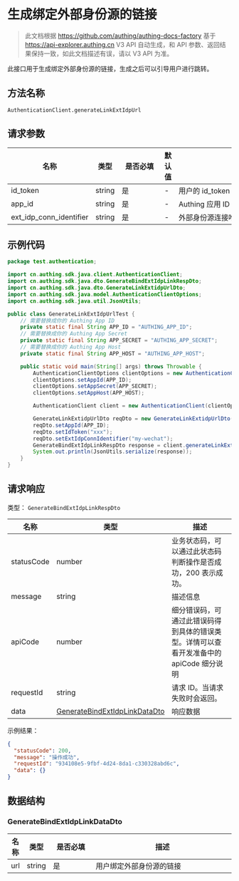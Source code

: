 # 生成绑定外部身份源的链接

<!--
  警告⚠️：
  不要直接修改该文档，
  https://github.com/Authing/authing-docs-factory
  使用该项目进行生成
-->

<LastUpdated />

> 此文档根据 https://github.com/authing/authing-docs-factory 基于 https://api-explorer.authing.cn V3 API 自动生成，和 API 参数、返回结果保持一致，如此文档描述有误，请以 V3 API 为准。



此接口用于生成绑定外部身份源的链接，生成之后可以引导用户进行跳转。
  

## 方法名称

`AuthenticationClient.generateLinkExtIdpUrl`

## 请求参数

| 名称 | 类型 | <div style="width:80px">是否必填</div> | 默认值 | <div style="width:300px">描述</div> | <div style="width:200px"></div>示例值</div> |
| ---- | ---- | ---- | ---- | ---- | ---- |
 | id_token | string  | 是 | - | 用户的 id_token  |  |
 | app_id | string  | 是 | - | Authing 应用 ID  |  |
 | ext_idp_conn_identifier | string  | 是 | - | 外部身份源连接唯一标志  | `my-wechat` |




## 示例代码

```java
package test.authentication;

import cn.authing.sdk.java.client.AuthenticationClient;
import cn.authing.sdk.java.dto.GenerateBindExtIdpLinkRespDto;
import cn.authing.sdk.java.dto.GenerateLinkExtidpUrlDto;
import cn.authing.sdk.java.model.AuthenticationClientOptions;
import cn.authing.sdk.java.util.JsonUtils;

public class GenerateLinkExtIdpUrlTest {
    // 需要替换成你的 Authing App ID
    private static final String APP_ID = "AUTHING_APP_ID";
    // 需要替换成你的 Authing App Secret
    private static final String APP_SECRET = "AUTHING_APP_SECRET";
    // 需要替换成你的 Authing App Host
    private static final String APP_HOST = "AUTHING_APP_HOST";

    public static void main(String[] args) throws Throwable {
        AuthenticationClientOptions clientOptions = new AuthenticationClientOptions();
        clientOptions.setAppId(APP_ID);
        clientOptions.setAppSecret(APP_SECRET);
        clientOptions.setAppHost(APP_HOST);

        AuthenticationClient client = new AuthenticationClient(clientOptions);

        GenerateLinkExtidpUrlDto reqDto = new GenerateLinkExtidpUrlDto();
        reqDto.setAppId(APP_ID);
        reqDto.setIdToken("xxx");
        reqDto.setExtIdpConnIdentifier("my-wechat");
        GenerateBindExtIdpLinkRespDto response = client.generateLinkExtIdpUrl(reqDto);
        System.out.println(JsonUtils.serialize(response));
    }
}

```




## 请求响应

类型： `GenerateBindExtIdpLinkRespDto`

| 名称 | 类型 | 描述 |
| ---- | ---- | ---- |
| statusCode | number | 业务状态码，可以通过此状态码判断操作是否成功，200 表示成功。 |
| message | string | 描述信息 |
| apiCode | number | 细分错误码，可通过此错误码得到具体的错误类型。详情可以查看开发准备中的 apiCode 细分说明 |
| requestId | string | 请求 ID。当请求失败时会返回。 |
| data | <a href="#GenerateBindExtIdpLinkDataDto">GenerateBindExtIdpLinkDataDto</a> | 响应数据 |



示例结果：

```json
{
  "statusCode": 200,
  "message": "操作成功",
  "requestId": "934108e5-9fbf-4d24-8da1-c330328abd6c",
  "data": {}
}
```

## 数据结构


### <a id="GenerateBindExtIdpLinkDataDto"></a> GenerateBindExtIdpLinkDataDto

| 名称 | 类型 | <div style="width:80px">是否必填</div> | <div style="width:300px">描述</div> | <div style="width:200px">示例值</div> |
| ---- |  ---- | ---- | ---- | ---- |
| url | string | 是 | 用户绑定外部身份源的链接   |  |



